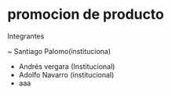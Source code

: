 #  promocion de  producto

Integrantes

~ Santiago  Palomo(instituciona)
- Andrés vergara (Institucional)
- Adolfo Navarro (institucional)
- aaa
